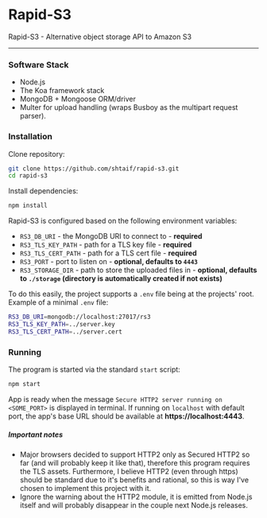 # Rapid-S3
Rapid-S3 - Alternative object storage API to Amazon S3
___


### Software Stack
- Node.js
- The Koa framework stack
- MongoDB + Mongoose ORM/driver
- Multer for upload handling (wraps Busboy as the multipart request parser).



### Installation
Clone repository:
```bash
git clone https://github.com/shtaif/rapid-s3.git
cd rapid-s3
```
Install dependencies:
```bash
npm install
```
Rapid-S3 is configured based on the following environment variables:
- `RS3_DB_URI` - the MongoDB URI to connect to - **required**
- `RS3_TLS_KEY_PATH` - path for a TLS key file - **required**
- `RS3_TLS_CERT_PATH` - path for a TLS cert file - **required**
- `RS3_PORT` - port to listen on - **optional, defaults to `4443`**
- `RS3_STORAGE_DIR` - path to store the uploaded files in - **optional, defaults to `./storage` (directory is automatically created if not exists)**

To do this easily, the project supports a `.env` file being at the projects' root.
Example of a minimal `.env`  file:
```bash
RS3_DB_URI=mongodb://localhost:27017/rs3
RS3_TLS_KEY_PATH=../server.key
RS3_TLS_CERT_PATH=../server.cert
```


### Running
The program is started via the standard `start` script:
```bash
npm start
```
App is ready when the message `Secure HTTP2 server running on <SOME_PORT>` is displayed in terminal.
If running on `localhost` with default port, the app's base URL should be available at **https://localhost:4443**.


##### Important notes
- Major browsers decided to support HTTP2 only as Secured HTTP2 so far (and will probably keep it like that), therefore this program requires the TLS assets. Furthermore, I believe HTTP2 (even through https) should be standard due to it's benefits and rational, so this is way I've chosen to implement this project with it.
- Ignore the warning about the HTTP2 module, it is emitted from Node.js itself and will probably disappear in the couple next Node.js releases.

